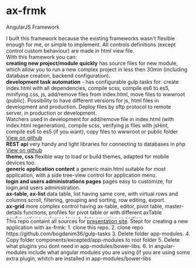 # ax-frmk
AngularJS Framework
<div style="height:500px;overflow: auto;padding-right:5px;">
			I built this framework because the existing frameworks wasn't flexible enough for me, or simple to implement. All controls definitions (except control custom behaviour) are made in html view file.
			<br>With this framework you can:
			<br><strong>creating new project/module quickly</strong> has source files for new module, which allow you to run a new complex project in less then 30min (including database creation, backend configuration).
			<br><strong>development task automation</strong> - has configurable gulp tasks for: create index.html with all dependencies, compile scss, compile es6 to es5, minifying css, js, add/remove files from index.html, move files to wwwroot (public).
			Possibility to have different versions for js, html files in development and production. Deploy files by sftp protocol to remote server, in production or development.
			<br>Watchers used in development for add/remove file in index.html (with index.html regeneration), compile scss, verifying js files with jsHint, compile es6 to es5 (if you want), copy files to wwwroot or public folder <a href="https://github.com/bogdanim36/gulp-web-tasks">View on github</a>
			<br><strong>REST api</strong> very handy and light libraries for connecting to databases in php <a href="https://github.com/bogdanim36/php-rest-api">View on github</a>
			<br><strong>theme, css</strong> flexible way to load or build themes, adapted for mobile devices too.
			<br><strong>generic application content</strong> a generic main.html suitable for most application, with a side tree-view control for application menu.
			<br><strong>login and users administrations pages</strong> pages easy to customize, for login,and users administration.
			<br><strong>ax-table, ax-list</strong> data table, list having same core, with virtual rows and columns scroll, filtering, grouping and sorting, row editing, export.
			<br><strong>ax-grid</strong> more complex control having ax-table, editor, pivot table, master-details functions, profiles for pivot table or with different axTable configurations, columns layout, data grouping or sorting.
			<br><strong>ax-dropdown-popup</strong> very handy dropdown popup which is smart enough to auto arrange for being visible in browser window, no matter the launcher element is positioned
			<br><strong>ax-dropdown-list, ax-dropdown-table</strong> a dropdown list or table.
			<br><strong>ax-text</strong> text control.
			<br><strong>ax-text-with-zoom</strong> text control with popup editor.
			<br><strong>ax-date, ax-datetime</strong> date and datetime control based on uib-date-picker.
			<br><strong>ax-checkbox</strong> checkbox control.
			<br><strong>ax-radio-options</strong> a radio buttons control.
			<br><strong>ax-file</strong> control to upload file based on ng-upload.
			<br><strong>ax-autocomplete</strong> autocomplete control, having not only a readonly popup for select item you need, but also a popup contain an ax-table for editing source table (if you want/need)
			<br><strong>ax-filter-pane</strong> side panel control with multi selecting lists for setting filters.
			<br><strong>ax-scroller</strong> directive for horizontal toolbars, for defining scrollable container for buttons.
			<br><strong>ax-tabs</strong> a control for defining tabs control.
			<br><strong>ax-tree-view</strong> a tree view control.
			<br><strong>ax-json-tree-view</strong> a tree view for json objects
			<br><strong>ax-dynamic-template,ax-dynamic-template-url</strong> directive to include a template in any view
			<br><strong>ax-url</strong> attribute for defining trusted url.
			<br><strong>auth-service</strong> factory for auth.
			<br><strong>ax-api</strong> factory for connecting to backend.
			<br><strong>ax-data-set</strong> factory to store temporary data.
			<br><strong>ax-data-store</strong> factory with few information and methods needed across the application.
			<ax-attr class="ng-isolate-scope"><br><strong>template-factory</strong> factory for download html files from server.
			<br>At this moment the framework can be used with latest browsers Chrome (recommended), Fire Fox, Opera, Edge.
		</div>
	This repo containt all sources for <a href="http://bogdanim36.asuscomm.com:5018/#!/ax-frmk/features">presentation site<a/>.
	Stept for creating a new application with ax-frmk:
	1. clone this repo.
	2. clone repo https://github.com/bogdanim36/gulp-tasks 
	3. Delete folder app-modules.
	4. Copy folder components/excepted/app-modules to root folder
	5. Delete what plugins you dont need in app-modules/bower-libs. 
	6. In angular-modules include what angular modules you are using (if you are using some extra plugin, whitch are installed in app-modules/bower-libs

